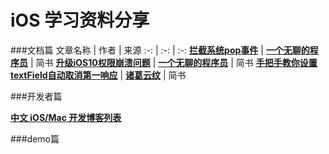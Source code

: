 # iOS 学习资料分享

###文档篇
文章名称 | 作者 | 来源
:-: | :-: | :-:
[**拦截系统pop事件**](http://www.jianshu.com/p/84bf5baa8b79) | [**一个无聊的程序员**](http://www.jianshu.com/users/27098a7740bc/latest_articles) | 简书
[**升级iOS10权限崩溃问题**](http://www.jianshu.com/p/d5e00421b478) | [**一个无聊的程序员**](http://www.jianshu.com/users/27098a7740bc/latest_articles) | 简书
[**手把手教你设置textField自动取消第一响应**](http://www.jianshu.com/p/2aed522aa258) | [**诸葛云纹**](http://www.jianshu.com/users/4edfb295405a/latest_articles) | 简书

###开发者篇

[**中文 iOS/Mac 开发博客列表**](https://github.com/tangqiaoboy/iOSBlogCN)

###demo篇

